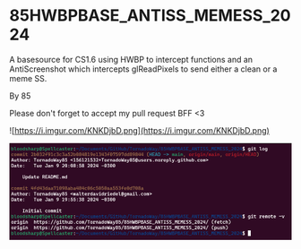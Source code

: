 # 85HWBPBASE_ANTISS_MEMESS_2024
 A basesource for CS1.6 using HWBP to intercept functions and an AntiScreenshot which intercepts glReadPixels to send either a clean or a meme SS.

 By 85

 Please don't forget to accept my pull request BFF <3

 ![https://i.imgur.com/KNKDjbD.png](https://i.imgur.com/KNKDjbD.png)

![tornadoway-wdr.png](tornadoway-wdr.png)